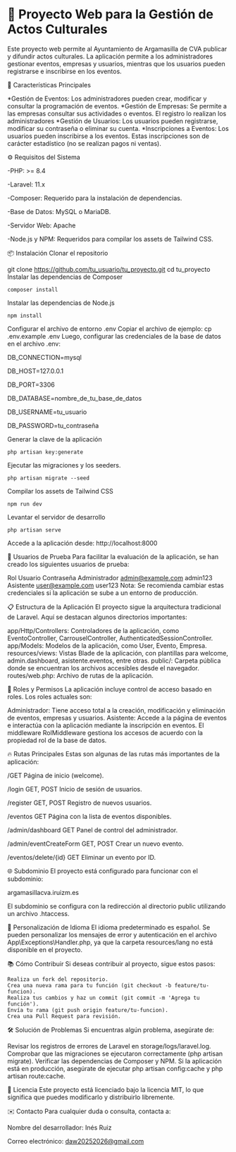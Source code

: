 

<h1>📘 Proyecto Web para la Gestión de Actos Culturales</h1>

Este proyecto web permite al Ayuntamiento de Argamasilla de CVA publicar y difundir actos culturales. La aplicación permite a los administradores gestionar eventos, empresas y usuarios, mientras que los usuarios pueden registrarse e inscribirse en los eventos.

🚀 Características Principales

*Gestión de Eventos: Los administradores pueden crear, modificar y consultar la programación de eventos.
*Gestión de Empresas: Se permite a las empresas consultar sus actividades o eventos. El registro lo realizan los administradores
*Gestión de Usuarios: Los usuarios pueden registrarse, modificar su contraseña o eliminar su cuenta.
*Inscripciones a Eventos: Los usuarios pueden inscribirse a los eventos. Estas inscripciones son de carácter estadístico (no se realizan pagos ni ventas).

⚙️ Requisitos del Sistema
<p>-PHP: >= 8.4</p>
<p>-Laravel: 11.x</p>
<p>-Composer: Requerido para la instalación de dependencias.</p>
<p>-Base de Datos: MySQL o MariaDB.</p>
<p>-Servidor Web: Apache</p>
<p>-Node.js y NPM: Requeridos para compilar los assets de Tailwind CSS.</p>


📦 Instalación
Clonar el repositorio

git clone https://github.com/tu_usuario/tu_proyecto.git
    cd tu_proyecto
Instalar las dependencias de Composer

    composer install
Instalar las dependencias de Node.js


    npm install
Configurar el archivo de entorno .env
Copiar el archivo de ejemplo:
cp .env.example .env
Luego, configurar las credenciales de la base de datos en el archivo .env:

DB_CONNECTION=mysql

DB_HOST=127.0.0.1

DB_PORT=3306

DB_DATABASE=nombre_de_tu_base_de_datos

DB_USERNAME=tu_usuario

DB_PASSWORD=tu_contraseña

Generar la clave de la aplicación

    php artisan key:generate
Ejecutar las migraciones y los seeders.


    php artisan migrate --seed
Compilar los assets de Tailwind CSS


    npm run dev
Levantar el servidor de desarrollo


    php artisan serve
Accede a la aplicación desde: http://localhost:8000

🧪 Usuarios de Prueba
Para facilitar la evaluación de la aplicación, se han creado los siguientes usuarios de prueba:

Rol	Usuario	Contraseña
Administrador	admin@example.com	admin123
Asistente	user@example.com	user123
Nota: Se recomienda cambiar estas credenciales si la aplicación se sube a un entorno de producción.

📋 Estructura de la Aplicación
El proyecto sigue la arquitectura tradicional de Laravel. Aquí se destacan algunos directorios importantes:

app/Http/Controllers: Controladores de la aplicación, como EventoController, CarrouselController, AuthenticatedSessionController.
app/Models: Modelos de la aplicación, como User, Evento, Empresa.
resources/views: Vistas Blade de la aplicación, con plantillas para welcome, admin.dashboard, asistente.eventos, entre otras.
public/: Carpeta pública donde se encuentran los archivos accesibles desde el navegador.
routes/web.php: Archivo de rutas de la aplicación.

🔐 Roles y Permisos
La aplicación incluye control de acceso basado en roles. Los roles actuales son:

Administrador: Tiene acceso total a la creación, modificación y eliminación de eventos, empresas y usuarios.
Asistente: Accede a la página de eventos e interactúa con la aplicación mediante la inscripción en eventos.
El middleware RolMiddleware gestiona los accesos de acuerdo con la propiedad rol de la base de datos.

🔥 Rutas Principales
Estas son algunas de las rutas más importantes de la aplicación:

/GET	                Página de inicio              (welcome).

/login	                GET, POST	            Inicio de sesión de usuarios.

/register	            GET, POST	            Registro de nuevos usuarios.

/eventos	            GET	                    Página con la lista de eventos disponibles.

/admin/dashboard	    GET	                    Panel de control del administrador.

/admin/eventCreateForm	GET, POST	            Crear un nuevo evento.

/eventos/delete/{id}	GET	                    Eliminar un evento por ID.

🌐 Subdominio
El proyecto está configurado para funcionar con el subdominio:

<p>argamasillacva.iruizm.es</p>
<p>El subdominio se configura con la redirección al directorio public utilizando un archivo .htaccess.</p>

📄 Personalización de Idioma
El idioma predeterminado es español. Se pueden personalizar los mensajes de error y autenticación en el archivo App\Exceptions\Handler.php, ya que la carpeta resources/lang no está disponible en el proyecto.

📚 Cómo Contribuir
Si deseas contribuir al proyecto, sigue estos pasos:

    Realiza un fork del repositorio.
    Crea una nueva rama para tu función (git checkout -b feature/tu-funcion).
    Realiza tus cambios y haz un commit (git commit -m 'Agrega tu función').
    Envía tu rama (git push origin feature/tu-funcion).
    Crea una Pull Request para revisión.
    
🛠️ Solución de Problemas
Si encuentras algún problema, asegúrate de:

Revisar los registros de errores de Laravel en storage/logs/laravel.log.
Comprobar que las migraciones se ejecutaron correctamente (php artisan migrate).
Verificar las dependencias de Composer y NPM.
Si la aplicación está en producción, asegúrate de ejecutar php artisan config:cache y php artisan route:cache.

📜 Licencia
Este proyecto está licenciado bajo la licencia MIT, lo que significa que puedes modificarlo y distribuirlo libremente.

✉️ Contacto
Para cualquier duda o consulta, contacta a:

Nombre del desarrollador: Inés Ruiz

Correo electrónico: daw20252026@gmail.com


